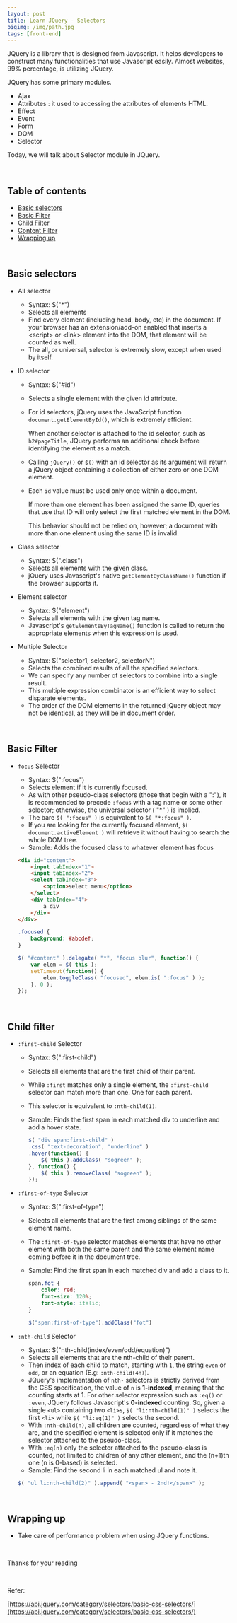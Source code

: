 ```yaml
---
layout: post
title: Learn JQuery - Selectors
bigimg: /img/path.jpg
tags: [front-end]
---
```


JQuery is a library that is designed from Javascript. It helps developers to construct many functionalities that use Javascript easily. Almost websites, 99% percentage, is utilizing JQuery.

JQuery has some primary modules.
- Ajax 
- Attributes : it used to accessing the attributes of elements HTML.
- Effect
- Event
- Form
- DOM
- Selector

Today, we will talk about Selector module in JQuery. 

<br>

## Table of contents
- [Basic selectors](#basic-selectors)
- [Basic Filter](#basic-filter)
- [Child Filter](#child-filter)
- [Content Filter](#content-filter)
- [Wrapping up](#wrapping-up)

<br>

## Basic selectors
- All selector
    - Syntax: $("*")
    - Selects all elements
    - Find every element (including head, body, etc) in the document. If your browser has an extension/add-on enabled that inserts a \<script\> or \<link\> element into the DOM, that element will be counted as well.
    - The all, or universal, selector is extremely slow, except when used by itself.

- ID selector
    - Syntax: $("#id")
    - Selects a single element with the given id attribute.
    - For id selectors, jQuery uses the JavaScript function ```document.getElementById()```, which is extremely efficient. 
    
        When another selector is attached to the id selector, such as ```h2#pageTitle```, JQuery performs an additional check before identifying the element as a match.
    - Calling ```jQuery()``` or ```$()``` with an id selector as its argument will return a jQuery object containing a collection of either zero or one DOM element.
    - Each ```id``` value must be used only once within a document. 
    
        If more than one element has been assigned the same ID, queries that use that ID will only select the first matched element in the DOM. 
        
        This behavior should not be relied on, however; a document with more than one element using the same ID is invalid.

- Class selector
    - Syntax: $(".class")
    - Selects all elements with the given class.
    - jQuery uses Javascript's native ```getElementByClassName()``` function if the browser supports it.

- Element selector
    - Syntax: $("element")
    - Selects all elements with the given tag name.
    - Javascript's ```getElementsByTagName()``` function is called to return the appropriate elements when this expression is used.

- Multiple Selector
    - Syntax: $("selector1, selector2, selectorN")
    - Selects the combined results of all the specified selectors.
    - We can specify any number of selectors to combine into a single result.
    - This multiple expression combinator is an efficient way to select disparate elements. 
    - The order of the DOM elements in the returned jQuery object may not be identical, as they will be in document order.

<br>

## Basic Filter
- ```focus``` Selector
    - Syntax: $(":focus")
    - Selects element if it is currently focused.
    - As with other pseudo-class selectors (those that begin with a ":"), it is recommended to precede ```:focus``` with a tag name or some other selector; otherwise, the universal selector ( "*" ) is implied.
    - The bare ```$( ":focus" )``` is equivalent to ```$( "*:focus" )```.
    - If you are looking for the currently focused element, ```$( document.activeElement )``` will retrieve it without having to search the whole DOM tree.
    - Sample: Adds the focused class to whatever element has focus

    ```html
    <div id="content">
        <input tabIndex="1">
        <input tabIndex="2">
        <select tabIndex="3">
            <option>select menu</option>
        </select>
        <div tabIndex="4">
            a div
        </div>
    </div>
    ```

    ```css
    .focused {
        background: #abcdef;
    }
    ```

    ```javascript
    $( "#content" ).delegate( "*", "focus blur", function() {
        var elem = $( this );
        setTimeout(function() {
            elem.toggleClass( "focused", elem.is( ":focus" ) );
        }, 0 );
    });
    ```
<br>

## Child filter
- ```:first-child``` Selector
    - Syntax: $(":first-child")
    - Selects all elements that are the first child of their parent.
    - While ```:first``` matches only a single element, the ```:first-child``` selector can match more than one. One for each parent.
    - This selector is equivalent to ```:nth-child(1)```.
    - Sample: Finds the first span in each matched div to underline and add a hover state.

        ```javascript
        $( "div span:first-child" )
        .css( "text-decoration", "underline" )
        .hover(function() {
            $( this ).addClass( "sogreen" );
        }, function() {
            $( this ).removeClass( "sogreen" );
        });
        ```

- ```:first-of-type``` Selector
    - Syntax: $(":first-of-type")
    - Selects all elements that are the first among siblings of the same element name.
    - The ```:first-of-type``` selector matches elements that have no other element with both the same parent and the same element name coming before it in the document tree.
    - Sample: Find the first span in each matched div and add a class to it.

        ```css
        span.fot {
            color: red;
            font-size: 120%;
            font-style: italic;
        }
        ```

        ```javascript
        $("span:first-of-type").addClass("fot")
        ```

- ```:nth-child``` Selector
    - Syntax: $("nth-child(index/even/odd/equation)")
    - Selects all elements that are the nth-child of their parent.
    - Then index of each child to match, starting with ```1```, the string ```even``` or ```odd```, or an equation (E.g: ```:nth-child(4n)```).
    - JQuery's implementation of ```nth-``` selectors is strictly derived from the CSS specification, the value of ```n``` is **1-indexed**, meaning that the counting starts at 1. For other selector expression such as ```:eq()``` or ```:even```, JQuery follows Javascript's **0-indexed** counting. So, given a single ```<ul>``` containing two ```<li>```s, ```$( "li:nth-child(1)" )``` selects the first ```<li>``` while ```$( "li:eq(1)" )``` selects the second.
    - With ```:nth-child(n)```, all children are counted, regardless of what they are, and the specified element is selected only if it matches the selector attached to the pseudo-class. 
    -  With ```:eq(n)``` only the selector attached to the pseudo-class is counted, not limited to children of any other element, and the (n+1)th one (n is 0-based) is selected.
    - Sample: Find the second li in each matched ul and note it.

    ```javascript
    $( "ul li:nth-child(2)" ).append( "<span> - 2nd!</span>" );
    ```
<br>

## Wrapping up
- Take care of performance problem when using JQuery functions.

<br>

Thanks for your reading

<br>

Refer:

[https://api.jquery.com/category/selectors/basic-css-selectors/](https://api.jquery.com/category/selectors/basic-css-selectors/)